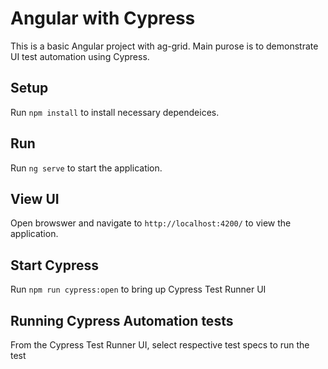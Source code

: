 # Angular with Cypress

This is a basic Angular project with ag-grid. Main purose is to demonstrate UI test automation using Cypress.

## Setup

Run `npm install` to install necessary dependeices.

## Run

Run `ng serve` to start the application.

## View UI

Open browswer and navigate to `http://localhost:4200/` to view the application.

## Start Cypress

Run `npm run cypress:open` to bring up Cypress Test Runner UI

## Running Cypress Automation tests

From the Cypress Test Runner UI, select respective test specs to run the test

